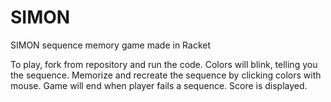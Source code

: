 # SIMON
SIMON sequence memory game made in Racket

To play, fork from repository and run the code.
Colors will blink, telling you the sequence. Memorize and recreate the sequence by clicking colors with mouse. Game will end when player fails a sequence. Score is displayed.
